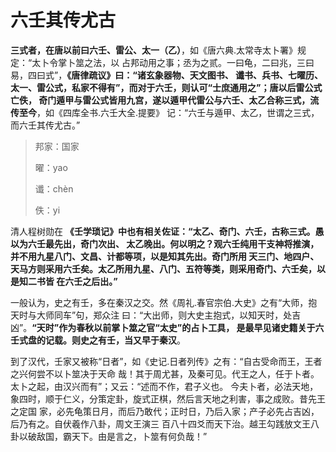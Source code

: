 六壬其传尤古
===================================================================================
**三式者，在唐以前曰六壬、雷公、太一（乙）**，如《唐六典.太常寺太卜署》规定：“太卜令掌卜筮之法，以
占邦动用之事；丞为之贰。一曰龟，二曰兆，三曰易，四曰式”，**《唐律疏议》曰：“诸玄象器物、天文图书、
谶书、兵书、七曜历、太一、雷公式，私家不得有”，而对于六壬，则认可“士庶通用之”；唐以后雷公式亡佚，
奇门遁甲与雷公式皆用九宫，遂以遁甲代雷公与六壬、太乙合称三式，流传至今**，如《四库全书.六壬大全.提要》
记：“六壬与遁甲、太乙，世谓之三式，而六壬其传尤古。”

> 邦家：国家
>
> 曜：yao 
> 
> 谶：chèn
>
> 佚：yi 

清人程树勋在 **《壬学琐记》中也有相关佐证：“太乙、奇门、六壬，古称三式。愚以为六壬最先出，奇门次出、
太乙晚出。何以明之？观六壬纯用干支神将推演，并不用九星八门、文昌、计都等项，以是知其先出。奇门所用
天三门、地四户、天马方则采用六壬矣。太乙所用九星、八门、五符等类，则采用奇门、六壬矣，以是知二书皆
在六壬之后出。”**

一般认为，史之有壬，多在秦汉之交。然《周礼.春官宗伯.大史》之有“大师，抱天时与大师同车”句，郑众注
曰：“大出师，则大史主抱式，以知天时，处吉凶”。**“天时”作为春秋以前掌卜筮之官“太史”的占卜工具，
是最早见诸史籍关于六壬式盘的记载。则史之有壬，当又早于秦汉**。  

到了汉代，壬家又被称“日者”，如《史记.日者列传》之有：“自古受命而王，王者之兴何尝不以卜筮决于天命
哉！其于周尤甚，及秦可见。代王之人，任于卜者。太卜之起，由汉兴而有”；又云：“述而不作，君子义也。
今夫卜者，必法天地，象四时，顺于仁义，分策定卦，旋式正棋，然后言天地之利害，事之成败。昔先王之定国
家，必先⻳策日月，而后乃敢代；正时日，乃后入家；产子必先占吉凶，后乃有之。自伏羲作八卦，周文王演三
百八十四爻而天下治。越王勾践放文王八卦以破敌国，霸天下。由是言之，卜筮有何负哉！”


